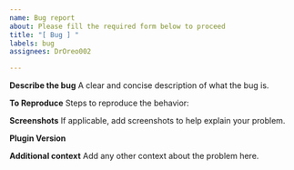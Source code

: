 ```yaml
---
name: Bug report
about: Please fill the required form below to proceed
title: "[ Bug ] "
labels: bug
assignees: DrOreo002

---
```


**Describe the bug**
A clear and concise description of what the bug is.

**To Reproduce**
Steps to reproduce the behavior:

**Screenshots**
If applicable, add screenshots to help explain your problem.

**Plugin Version**

**Additional context**
Add any other context about the problem here.
